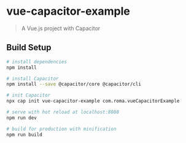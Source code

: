 # vue-capacitor-example

> A Vue.js project with Capacitor

## Build Setup

``` bash
# install dependencies
npm install

# install Capacitor 
npm install --save @capacitor/core @capacitor/cli

# init Capacitor
npx cap init vue-capacitor-example com.roma.vueCapacitorExample

# serve with hot reload at localhost:8080
npm run dev

# build for production with minification
npm run build

